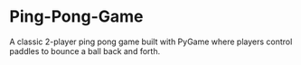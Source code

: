 # Ping-Pong-Game
A classic 2-player ping pong game built with PyGame where players control paddles to bounce a ball back and forth.
